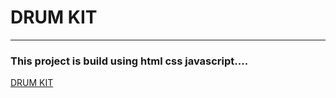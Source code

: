 # DRUM KIT
----
### This project is build using html css javascript....
[DRUM KIT](https://rajshekarpujarii.github.io/drum-kit/ "LIVE URL")
